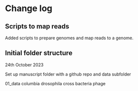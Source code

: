 # Change log

## Scripts to map reads

Added scripts to prepare genomes and map reads to a genome.

## Initial folder structure

24th October 2023

Set up manuscript folder with a github repo and data subfolder

01_data
    columbia
    drosophila
    cross
    bacteria
    phage
